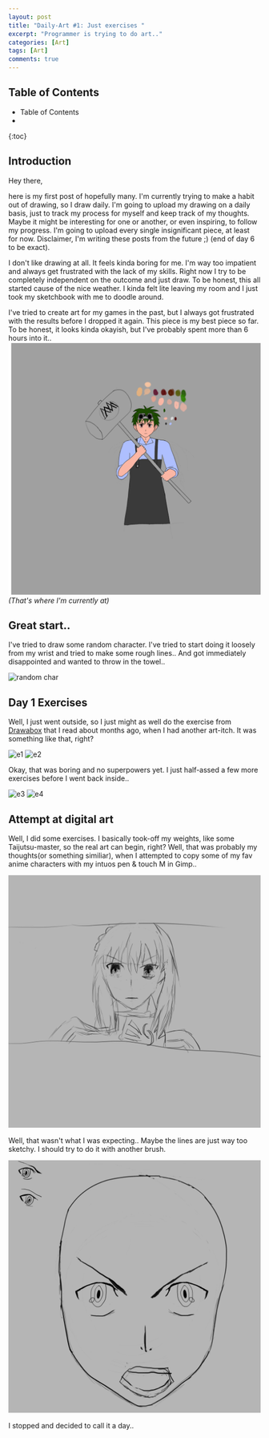 ```yaml
---
layout: post
title: "Daily-Art #1: Just exercises "
excerpt: "Programmer is trying to do art.."
categories: [Art]
tags: [Art]
comments: true
---
```


<h2> Table of Contents </h2>

* Table of Contents
* 
{:toc}

## Introduction

Hey there, 

here is my first post of hopefully many. I'm currently trying to make a habit out of drawing, so I draw daily.
I'm going to upload my drawing on a daily basis, just to track my process for myself and keep track of my thoughts. Maybe it might be interesting for one or another, or even inspiring, to follow my progress. I'm going to upload every single insignificant piece, at least for now. Disclaimer, I'm writing these posts from the future ;) (end of day 6 to be exact).


I don't like drawing at all. It feels kinda boring for me. I'm way too impatient and always get frustrated with the lack of my skills.
Right now I try to be completely independent on the outcome and just draw. To be honest, this all started cause of the nice weather. I kinda felt lite leaving my room and I just took my sketchbook with me to doodle around.

I've tried to create art for my games in the past, but I always got frustrated with the results before I dropped it again. This piece is my best piece so far. To be honest, it looks kinda okayish, but I've probably spent more than 6 hours into it..
![My current skill](/img/DailyArt/day1/dai_masamune.png)*(That's where I'm currently at)*

## Great start..
I've tried to draw some random character. I've tried to start doing it loosely from my wrist and tried to make some rough lines.. And got immediately disappointed and wanted to throw in the towel..

 ![random char](/img/DailyArt/day1/fail.png)


## Day 1 Exercises

 Well, I just went outside, so I just might as well do the exercise from [Drawabox](https://drawabox.com/) that I read about months ago, when I had another art-itch. It was something like that, right?

![e1](/img/DailyArt/day1/e1.png)
![e2](/img/DailyArt/day1/e2.png)

Okay, that was boring and no superpowers yet. I just half-assed a few more exercises before I went back inside.. 

![e3](/img/DailyArt/day1/e3.png)
![e4](/img/DailyArt/day1/e4.png)

## Attempt at digital art

Well, I did some exercises. I basically took-off my weights, like some Taijutsu-master, so the real art can begin, right? Well, that was probably my thoughts(or something similiar), when I attempted to copy some of my fav anime characters with my intuos pen & touch M in Gimp..

![e3](/img/DailyArt/day1/saber.png)

Well, that wasn't what I was expecting.. Maybe the lines are just way too sketchy. I should try to do it with another brush.


![e4](/img/DailyArt/day1/shirou.png)

I stopped and decided to call it a day..
